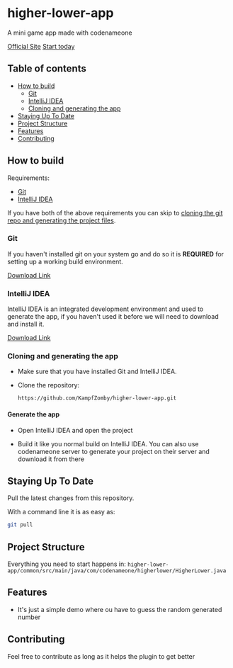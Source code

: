 # higher-lower-app

A mini game app made with codenameone

[Official Site](https://www.codenameone.com/)
[Start today](https://start.codenameone.com/)

## Table of contents

 * [How to build](#how-to-build)
    * [Git](#git)
    * [IntelliJ IDEA](#IntelliJ-IDEA)
    * [Cloning and generating the app](#cloning-and-generating-the-app)
 * [Staying Up To Date](#staying-up-to-date)
 * [Project Structure](#project-structure)
 * [Features](#features)
 * [Contributing](#contributing)

## How to build

Requirements:

 * [Git](#Git)
 * [IntelliJ IDEA](#IntelliJ-IDEA)

If you have both of the above requirements you can skip to [cloning the git repo and generating the project files](#cloning-and-generating-the-app).

### Git

If you haven't installed git on your system go and do so it is **REQUIRED** for setting up a working build environment.

[Download Link](https://git-scm.com/download/win)

### IntelliJ IDEA

IntelliJ IDEA is an integrated development environment and used to generate the app, if you haven't used it before we will need to download and install it.

[Download Link](https://www.jetbrains.com/idea/download/)

### Cloning and generating the app

- Make sure that you have installed Git and IntelliJ IDEA.

- Clone the repository:
  ```bash
  https://github.com/KampfZomby/higher-lower-app.git
  ```

#### Generate the app

- Open IntelliJ IDEA and open the project

- Build it like you normal build on IntelliJ IDEA. You can also use codenameone server to generate your project on their server and download it from there

## Staying Up To Date

Pull the latest changes from this repository.

With a command line it is as easy as:

```bash
git pull
```

## Project Structure

Everything you need to start happens in:
```higher-lower-app/common/src/main/java/com/codenameone/higherlower/HigherLower.java```

## Features

- It's just a simple demo where ou have to guess the random generated number

## Contributing

Feel free to contribute as long as it helps the plugin to get better
